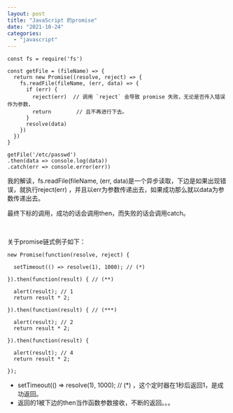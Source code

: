 ```yaml
---
layout: post
title: "JavaScript 的promise"
date: "2021-10-24"
categories: 
  - "javascript"
---
```


```
const fs = require('fs')

const getFile = (fileName) => {
  return new Promise((resolve, reject) => {
    fs.readFile(fileName, (err, data) => {
      if (err) {
        reject(err)  // 调用 `reject` 会导致 promise 失败，无论是否传入错误作为参数，
        return        // 且不再进行下去。
      }
      resolve(data)
    })
  })
}

getFile('/etc/passwd')
.then(data => console.log(data))
.catch(err => console.error(err))
```

我的解读，fs.readFile(fileName, (err, data)是一个异步读取，下边是如果出现错误，就执行reject(err) ，并且以err为参数传递出去，如果成功那么就以data为参数传递出去。

最终下标的调用，成功的话会调用then，而失败的话会调用catch。

 

关于promise链式例子如下：

```
new Promise(function(resolve, reject) {

  setTimeout(() => resolve(1), 1000); // (*)

}).then(function(result) { // (**)

  alert(result); // 1
  return result * 2;

}).then(function(result) { // (***)

  alert(result); // 2
  return result * 2;

}).then(function(result) {

  alert(result); // 4
  return result * 2;

});
```

- setTimeout(() => resolve(1), 1000); // (\*) ，这个定时器在1秒后返回1，是成功返回。
- 返回的1被下边的then当作函数参数接收，不断的返回。。。
